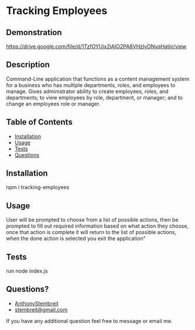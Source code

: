 # Tracking Employees    

## Demonstration 
 https://drive.google.com/file/d/1TzfOYUix2iAIO2PA8VHzIyDNyqHatiir/view
       
## Description
Command-Line application that functions as a content management system for a business who has multiple departments, roles, and employees to manage. Gives administrator ability to create employees, roles, and departments; to view employees by role, department, or manager; and to change an employees role or manager.

## Table of Contents
 * [Installation](#installation)
 * [Usage](#usage)
 * [Tests](#tests)
 * [Questions](#questions)
        
        
## Installation
npm i tracking-employees
        
        
## Usage
 User will be prompted to choose from a list of possible actions, then be prompted to fill out required information based on what action they choose, once that action is complete it will return to the list of possible actions, when the done action is selected you exit the application"
           
        
## Tests
 run node index.js
        
## Questions?
* [AnthonyStembreit](https://github.com/AnthonyStembreit)
* stembreit@gmail.com
        
 If you have any additional question feel free to message or email me.
